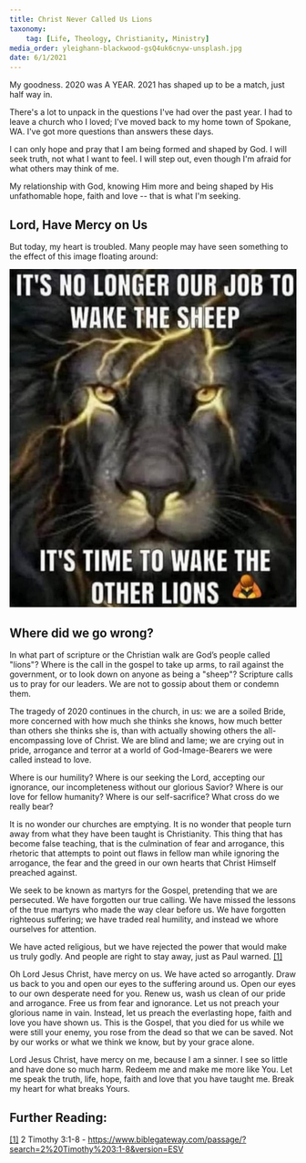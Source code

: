 ```yaml
---
title: Christ Never Called Us Lions
taxonomy:
	tag: [Life, Theology, Christianity, Ministry]
media_order: yleighann-blackwood-gsQ4uk6cnyw-unsplash.jpg
date: 6/1/2021
---
```


My goodness. 2020 was A YEAR. 2021 has shaped up to be a match, just half way in.

There's a lot to unpack in the questions I've had over the past year. I had to leave a church who I loved; I've moved back to my home town of Spokane, WA. I've got more questions than answers these days.

I can only hope and pray that I am being formed and shaped by God. I will seek truth, not what I want to feel. I will step out, even though I'm afraid for what others may think of me. 

My relationship with God, knowing Him more and being shaped by His unfathomable hope, faith and love -- that is what I'm seeking. 

## Lord, Have Mercy on Us

But today, my heart is troubled. Many people may have seen something to the effect of this image floating around:

![A common picture, I'm afraid](lion_post.png)

## Where did we go wrong?

In what part of scripture or the Christian walk are God’s people called "lions"? Where is the call in the gospel to take up arms, to rail against the government, or to look down on anyone as being a "sheep"? Scripture calls us to pray for our leaders. We are not to gossip about them or condemn them. 

The tragedy of 2020 continues in the church, in us: we are a soiled Bride, more concerned with how much she thinks she knows, how much better than others she thinks she is, than with actually showing others the all-encompassing love of Christ. We are blind and lame; we are crying out in pride, arrogance and terror at a world of God-Image-Bearers we were called instead to love. 

Where is our humility? Where is our seeking the Lord, accepting our ignorance, our incompleteness without our glorious Savior? Where is our love for fellow humanity? Where is our self-sacrifice? What cross do we really bear? 

It is no wonder our churches are emptying. It is no wonder that people turn away from what they have been taught is Christianity. This thing that has become false teaching, that is the culmination of fear and arrogance, this rhetoric that attempts to point out flaws in fellow man while ignoring the arrogance, the fear and the greed in our own hearts that Christ Himself preached against. 

We seek to be known as martyrs for the Gospel, pretending that we are persecuted. We have forgotten our true calling. We have missed the lessons of the true martyrs who made the way clear before us. We have forgotten righteous suffering; we have traded real humility, and instead we whore ourselves for attention. 

We have acted religious, but we have rejected the power that would make us truly godly. And people are right to stay away, just as Paul warned. [[1]](#f1)

Oh Lord Jesus Christ, have mercy on us. We have acted so arrogantly. Draw us back to you and open our eyes to the suffering around us. Open our eyes to our own desperate need for you. Renew us, wash us clean of our pride and arrogance. Free us from fear and ignorance. Let us not preach your glorious name in vain. Instead, let us preach the everlasting hope, faith and love you have shown us. This is the Gospel, that you died for us while we were still your enemy, you rose from the dead so that we can be saved. Not by our works or what we think we know, but by your grace alone. 

Lord Jesus Christ, have mercy on me, because I am a sinner. I see so little and have done so much harm. Redeem me and make me more like You. Let me speak the truth, life, hope, faith and love that you have taught me. Break my heart for what breaks Yours. 

## Further Reading:
<a id="f1" href="#f1">[1]</a> 2 Timothy 3:1-8 - <https://www.biblegateway.com/passage/?search=2%20Timothy%203:1-8&version=ESV>